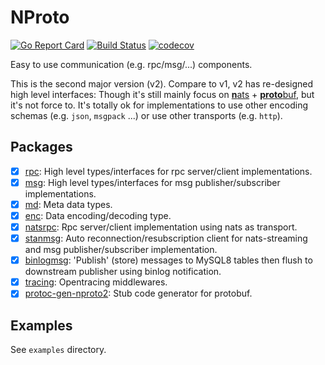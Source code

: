 # NProto

[![Go Report Card](https://goreportcard.com/badge/github.com/huangjunwen/nproto)](https://goreportcard.com/report/github.com/huangjunwen/nproto)
[![Build Status](https://travis-ci.org/huangjunwen/nproto.svg?branch=v2)](https://travis-ci.org/huangjunwen/nproto) 
[![codecov](https://codecov.io/gh/huangjunwen/nproto/branch/v2/graph/badge.svg)](https://codecov.io/gh/huangjunwen/nproto/branch/v2)

Easy to use communication (e.g. rpc/msg/...) components.

This is the second major version (v2). Compare to v1, v2 has re-designed high level interfaces:
Though it's still mainly focus on [**n**ats](https://nats.io) + [**proto**buf](https://developers.google.com/protocol-buffers),
but it's not force to. It's totally ok for implementations to use other encoding schemas (e.g. `json`, `msgpack` ...) 
or use other transports (e.g. `http`).

## Packages

- [x] [rpc](https://pkg.go.dev/github.com/huangjunwen/nproto/v2/rpc?tab=doc): High level types/interfaces for rpc server/client implementations.
- [x] [msg](https://pkg.go.dev/github.com/huangjunwen/nproto/v2/msg?tab=doc): High level types/interfaces for msg publisher/subscriber implementations.
- [x] [md](https://pkg.go.dev/github.com/huangjunwen/nproto/v2/md?tab=doc): Meta data types.
- [x] [enc](https://pkg.go.dev/github.com/huangjunwen/nproto/v2/enc?tab=doc): Data encoding/decoding type.
- [x] [natsrpc](https://pkg.go.dev/github.com/huangjunwen/nproto/v2/natsrpc?tab=doc): Rpc server/client implementation using nats as transport.
- [x] [stanmsg](https://pkg.go.dev/github.com/huangjunwen/nproto/v2/stanmsg?tab=doc): Auto reconnection/resubscription client for nats-streaming and msg publisher/subscriber implementation.
- [x] [binlogmsg](https://pkg.go.dev/github.com/huangjunwen/nproto/v2/binlogmsg?tab=doc): 'Publish' (store) messages to MySQL8 tables then flush to downstream publisher using binlog notification.
- [x] [tracing](https://pkg.go.dev/github.com/huangjunwen/nproto/v2/tracing?tab=doc): Opentracing middlewares.
- [x] [protoc-gen-nproto2](https://pkg.go.dev/github.com/huangjunwen/nproto/v2/protoc-gen-nproto2?tab=doc): Stub code generator for protobuf.

## Examples

See `examples` directory.
